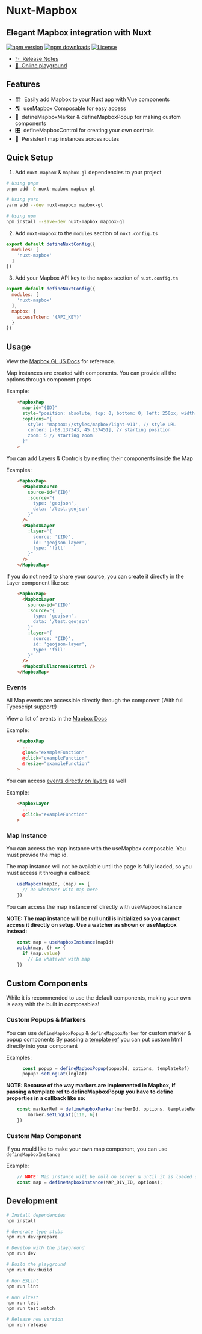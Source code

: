 # Nuxt-Mapbox
## Elegant Mapbox integration with Nuxt

[![npm version][npm-version-src]][npm-version-href]
[![npm downloads][npm-downloads-src]][npm-downloads-href]
[![License][license-src]][license-href]

> 

- [✨ &nbsp;Release Notes](https://github.com/AlexLavoie42/Nuxt-Mapbox/blob/main/CHANGELOG.md)
- [🏀 &nbsp;Online playground](https://stackblitz.com/github/AlexLavoie42/Nuxt-Mapbox?file=playground%2Fpages%2Findex.vue)
<!-- - [📖 &nbsp;Documentation](https://example.com) -->

## Features

<!-- Highlight some of the features your module provide here -->
- 🏗 &nbsp;Easily add Mapbox to your Nuxt app with Vue components
- 🌎 &nbsp;useMapbox Composable for easy access
- 👷 &nbsp;defineMapboxMarker & defineMapboxPopup for making custom components
- 🎛️ &nbsp;defineMapboxControl for creating your own controls
- 📖 &nbsp;Persistent map instances across routes

## Quick Setup

1. Add `nuxt-mapbox` & `mapbox-gl` dependencies to your project

```bash
# Using pnpm
pnpm add -D nuxt-mapbox mapbox-gl

# Using yarn
yarn add --dev nuxt-mapbox mapbox-gl

# Using npm
npm install --save-dev nuxt-mapbox mapbox-gl
```

2. Add `nuxt-mapbox` to the `modules` section of `nuxt.config.ts`

```js
export default defineNuxtConfig({
  modules: [
    'nuxt-mapbox'
  ]
})
```

3. Add your Mapbox API key to the `mapbox` section of `nuxt.config.ts`

```js
export default defineNuxtConfig({
  modules: [
    'nuxt-mapbox'
  ],
  mapbox: {
    accessToken: '{API_KEY}'
  }
})
```

## Usage
View the [Mapbox GL JS Docs](https://docs.mapbox.com/mapbox-gl-js/guides/) for reference.

Map instances are created with components. You can provide all the options through component props

Example:
```html
    <MapboxMap
      map-id="{ID}"
      style="position: absolute; top: 0; bottom: 0; left: 250px; width: 500px;"
      :options="{
        style: 'mapbox://styles/mapbox/light-v11', // style URL
        center: [-68.137343, 45.137451], // starting position
        zoom: 5 // starting zoom
      }"
    >
```

You can add Layers & Controls by nesting their components inside the Map

Examples:

```html
    <MapboxMap>
      <MapboxSource 
        source-id="{ID}"
        :source="{
          type: 'geojson',
          data: '/test.geojson'
        }"
      />
      <MapboxLayer
        :layer="{
          source: '{ID}',
          id: 'geojson-layer',
          type: 'fill'
        }"
      />
    </MapboxMap>
```

If you do not need to share your source, you can create it directly in the Layer component like so:

```html
    <MapboxMap>
      <MapboxLayer
        source-id="{ID}"
        :source="{
          type: 'geojson',
          data: '/test.geojson'
        }"
        :layer="{
          source: '{ID}',
          id: 'geojson-layer',
          type: 'fill'
        }"
      />
      <MapboxFullscreenControl />
    </MapboxMap>
```


### Events

All Map events are accessible directly through the component (With full Typescript support!)

View a list of events in the [Mapbox Docs](https://docs.mapbox.com/mapbox-gl-js/api/map/#map-events)

Example:

```html
    <MapboxMap
      ...
      @load="exampleFunction"
      @click="exampleFunction"
      @resize="exampleFunction"
    >
```

You can access [events directly on layers](https://docs.mapbox.com/mapbox-gl-js/api/map/#map.event:click) as well

Example:

```html
    <MapboxLayer
      ...
      @click="exampleFunction"
    >
```


### Map Instance

You can access the map instance with the useMapbox composable. You must provide the map id.

The map instance will not be available until the page is fully loaded, so you must access it through a callback

```js
    useMapbox(mapId, (map) => {
      // Do whatever with map here
    })
```

You can access the map instance ref directly with useMapboxInstance

**NOTE: The map instance will be null until is initialized so you cannot access it directly on setup. Use a watcher as shown or useMapbox instead:**

```js
    const map = useMapboxInstance(mapId)
    watch(map, () => {
      if (map.value)
        // Do whatever with map
    })
```


## Custom Components
While it is recommended to use the default components, making your own is easy with the built in composables!


### Custom Popups & Markers

You can use ```defineMapboxPopup``` & ```defineMapboxMarker``` for custom marker & popup components
By passing a [template ref](https://vuejs.org/guide/essentials/template-refs.html) you can put custom html directly into your component

Examples:
```js
      const popup = defineMapboxPopup(popupId, options, templateRef)
      popup?.setLngLat(lnglat)
```

**NOTE: Because of the way markers are implemented in Mapbox, if passing a template ref to defineMapboxPopup you have to define properties in a callback like so:**
```js
    const markerRef = defineMapboxMarker(markerId, options, templateRef, (marker) => {
        marker.setLngLat([110, 6])
    })
```


### Custom Map Component

If you would like to make your own map component, you can use ```defineMapboxInstance```

Example:
```js
    // NOTE: Map instance will be null on server & until it is loaded on client
    const map = defineMapboxInstance(MAP_DIV_ID, options);
```


## Development

```bash
# Install dependencies
npm install

# Generate type stubs
npm run dev:prepare

# Develop with the playground
npm run dev

# Build the playground
npm run dev:build

# Run ESLint
npm run lint

# Run Vitest
npm run test
npm run test:watch

# Release new version
npm run release
```

<!-- Badges -->
[npm-version-src]: https://img.shields.io/npm/v/nuxt-mapbox/latest.svg?style=flat&colorA=18181B&colorB=28CF8D
[npm-version-href]: https://npmjs.com/package/nuxt-mapbox

[npm-downloads-src]: https://img.shields.io/npm/dm/nuxt-mapbox.svg?style=flat&colorA=18181B&colorB=28CF8D
[npm-downloads-href]: https://npmjs.com/package/nuxt-mapbox

[license-src]: https://img.shields.io/npm/l/nuxt-mapbox.svg?style=flat&colorA=18181B&colorB=28CF8D
[license-href]: https://npmjs.com/package/nuxt-mapbox
